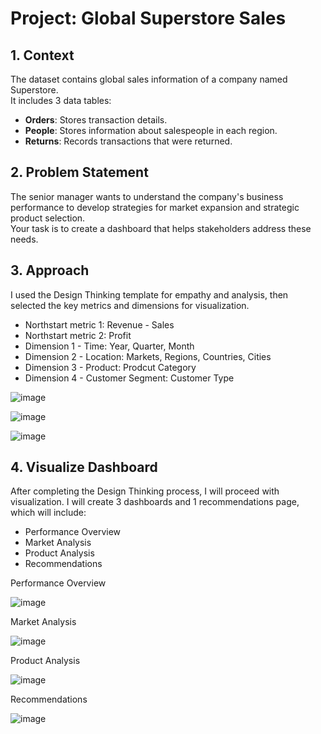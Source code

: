 # Project: Global Superstore Sales

## 1. Context
The dataset contains global sales information of a company named Superstore.  
It includes 3 data tables:  
- **Orders**: Stores transaction details.  
- **People**: Stores information about salespeople in each region.  
- **Returns**: Records transactions that were returned.  

## 2. Problem Statement
The senior manager wants to understand the company's business performance to develop strategies for market expansion and strategic product selection.  
Your task is to create a dashboard that helps stakeholders address these needs.  

## 3. Approach
I used the Design Thinking template for empathy and analysis, then selected the key metrics and dimensions for visualization. 

- Northstart metric 1: Revenue - Sales
- Northstart metric 2: Profit
- Dimension 1 - Time: Year, Quarter, Month
- Dimension 2 - Location: Markets, Regions, Countries, Cities
- Dimension 3 - Product: Prodcut Category
- Dimension 4 - Customer Segment: Customer Type

![image](https://github.com/user-attachments/assets/5309af7b-67fd-41de-a968-809981783587)

![image](https://github.com/user-attachments/assets/2e1edf65-5761-4c14-bd2a-6146f3b3427d)

![image](https://github.com/user-attachments/assets/95058675-170a-43c0-995a-28dffc0ddbb3)


## 4. Visualize Dashboard
After completing the Design Thinking process, I will proceed with visualization. I will create 3 dashboards and 1 recommendations page, which will include: 

- Performance Overview
- Market Analysis
- Product Analysis
- Recommendations

Performance Overview

![image](https://github.com/user-attachments/assets/4009102b-ecb6-412b-8986-be74737f20ef)

Market Analysis

![image](https://github.com/user-attachments/assets/6ff7e0db-24a6-4e09-9811-3cfc2b0c7336)

Product Analysis

![image](https://github.com/user-attachments/assets/dcc8e811-77ee-456b-8f84-062aec4d71a5)

Recommendations

![image](https://github.com/user-attachments/assets/65cb646e-5e12-4cc1-a5e6-b7b1ab72439e)

